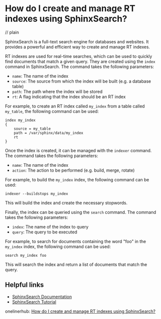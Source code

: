 # How do I create and manage RT indexes using SphinxSearch?
// plain

SphinxSearch is a full-text search engine for databases and websites. It provides a powerful and efficient way to create and manage RT indexes.

RT indexes are used for real-time searches, which can be used to quickly find documents that match a given query. They are created using the `index` command in SphinxSearch. The command takes the following parameters:

- `name`: The name of the index
- `source`: The source from which the index will be built (e.g. a database table)
- `path`: The path where the index will be stored
- `rt`: A flag indicating that the index should be an RT index

For example, to create an RT index called `my_index` from a table called `my_table`, the following command can be used:

```
index my_index
{
    source = my_table
    path = /var/sphinx/data/my_index
    rt
}
```

Once the index is created, it can be managed with the `indexer` command. The command takes the following parameters:

- `name`: The name of the index
- `action`: The action to be performed (e.g. build, merge, rotate)

For example, to build the `my_index` index, the following command can be used:

```
indexer --buildstops my_index
```

This will build the index and create the necessary stopwords.

Finally, the index can be queried using the `search` command. The command takes the following parameters:

- `index`: The name of the index to query
- `query`: The query to be executed

For example, to search for documents containing the word "foo" in the `my_index` index, the following command can be used:

```
search my_index foo
```

This will search the index and return a list of documents that match the query.

## Helpful links
- [SphinxSearch Documentation](http://sphinxsearch.com/docs/current.html)
- [SphinxSearch Tutorial](http://sphinxsearch.com/docs/tutorial.html)

onelinerhub: [How do I create and manage RT indexes using SphinxSearch?](https://onelinerhub.com/sphinxsearch/how-do-i-create-and-manage-rt-indexes-using-sphinxsearch)